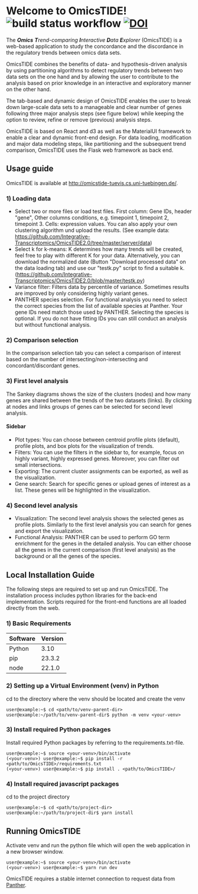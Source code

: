 # Welcome to OmicsTIDE! ![build status workflow](https://github.com/Integrative-Transcriptomics/OmicsTIDE2.0/actions/workflows/main.yml/badge.svg) [![DOI](https://zenodo.org/badge/389345466.svg)](https://zenodo.org/badge/latestdoi/389345466)

The ***Omics** **T**rend-comparing **I**nteractive **D**ata **E**xplorer* (OmicsTIDE) is a web-based application to study the concordance and the discordance in the regulatory trends between omics data sets. 

OmicsTIDE combines the benefits of data- and hypothesis-driven analysis by using partitioning algorithms to detect regulatory trends between two data sets on the one hand and by allowing the user to contribute to the analysis based on prior knowledge in an interactive and exploratory manner on the other hand.

The tab-based and dynamic design of OmicsTIDE enables the user to break down large-scale data sets to a manageable and clear number of genes following three major analysis steps (see figure below) while keeping the option to review, refine or remove (previous) analysis steps.

OmicsTIDE is based on React and d3 as well as the MaterialUI framework to enable a clear and dynamic front-end design. For data loading, modification and major data modeling steps, like partitioning and the subsequent trend comparison, OmicsTIDE uses the Flask web framework as back end. 
## Usage guide

OmicsTIDE is available at http://omicstide-tuevis.cs.uni-tuebingen.de/.

### 1) Loading data
- Select two or more files or load test files. First column: Gene IDs, header "gene", Other columns conditions, e.g. timepoint 1, timepoint 2, timepoint 3. Cells: expression values. You can also apply your own clustering algorithm und upload the results. (See example data: https://github.com/Integrative-Transcriptomics/OmicsTIDE2.0/tree/master/server/data)
- Select k for k-means: K determines how many trends will be created, feel free to play with different K for your data. Alternatively, you can download the normalized date (Button "Download processed data" on the data loading tab) and use our "testk.py" script to find a suitable k. (https://github.com/Integrative-Transcriptomics/OmicsTIDE2.0/blob/master/testk.py)
- Variance filter: Filters data by percentile of variance. Sometimes results are improved by only considering highly variant genes.
- PANTHER species selection. For functional analysis you need to select the correct species from the list of available species at Panther. Your gene IDs need match those used by PANTHER. Selecting the species is optional. If you do not have fitting IDs you can still conduct an analysis but without functional analysis.
### 2) Comparison selection
In the comparison selection tab you can select a comparison of interest based on the number of intersecting/non-intersecting and concordant/discordant genes.
### 3) First level analysis
The Sankey diagrams shows the size of the clusters (nodes) and how many genes are shared between the trends of the two datasets (links). By clicking at nodes and links groups of genes can be selected for second level analysis.
#### Sidebar
- Plot types: You can choose between centroid profile plots (default), profile plots, and box plots for the visualization of trends.
- Filters: You can use the filters in the sidebar to, for example, focus on highly variant, highly expressed genes. Moreover, you can filter out small intersections. 
- Exporting: The current cluster assignments can be exported, as well as the visualization.
- Gene search: Search for specific genes or upload genes of interest as a list. These genes will be highlighted in the visualization.
### 4) Second level analysis
- Visualization: The second level analysis shows the selected genes as profile plots. Similarly to the first level analysis you can search for genes and export the visualization.
- Functional Analysis: PANTHER can be used to perform GO term enrichment for the genes in the detailed analysis. You can either choose all the genes in the current comparison (first level analysis) as the background or all the genes of the species. 
## Local Installation Guide
The following steps are required to set up and run OmicsTIDE. The installation process includes python libraries for the back-end implementation. Scripts required for the front-end functions are all loaded directly from the web.
### 1) Basic Requirements

Software | Version |
---|---
Python | 3.10 |
pip | 23.3.2 |
node | 22.1.0 |

### 2) Setting up a Virtual Environment (venv) in Python
cd to the directory where the venv should be located and create the venv
```console
user@example:~$ cd <path/to/venv-parent-dir>
user@example:~/path/to/venv-parent-dir$ python -m venv <your-venv>
```
### 3) Install required Python packages
Install required Python packages by referring to the requirements.txt-file.
```console
user@example:~$ source <your-venv>/bin/activate
(<your-venv>) user@example:~$ pip install -r <path/to/OmicsTIDE>/requirements.txt
(<your-venv>) user@example:~$ pip install . <path/to/OmicsTIDE>/
```
### 4) Install required javascript packages
cd to the project directory
```console
user@example:~$ cd <path/to/project-dir>
user@example:~/path/to/project-dir$ yarn install
```
## Running OmicsTIDE
Activate venv and run the python file which will open the web application in a new browser window. 
```console
user@example:~$ source <your-venv>/bin/activate
(<your-venv>) user@example:~$ yarn run dev
```
OmicsTIDE requires a stable internet connection to request data from [Panther](http://www.pantherdb.org/). 

